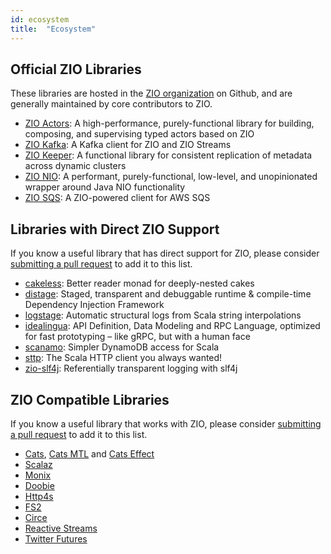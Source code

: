 ```yaml
---
id: ecosystem
title:  "Ecosystem"
---
```


## Official ZIO Libraries

These libraries are hosted in the [ZIO organization](https://github.com/zio/) on Github, and are generally maintained by core contributors to ZIO.

- [ZIO Actors](https://github.com/zio/zio-actors): A high-performance, purely-functional library for building, composing, and supervising typed actors based on ZIO
- [ZIO Kafka](https://github.com/zio/zio-kafka): A Kafka client for ZIO and ZIO Streams
- [ZIO Keeper](https://github.com/zio/zio-keeper): A functional library for consistent replication of metadata across dynamic clusters
- [ZIO NIO](https://github.com/scalaz/scalaz-nio): A performant, purely-functional, low-level, and unopinionated wrapper around Java NIO functionality
- [ZIO SQS](https://github.com/zio/zio-sqs): A ZIO-powered client for AWS SQS


## Libraries with Direct ZIO Support

If you know a useful library that has direct support for ZIO, please consider [submitting a pull request](https://github.com/zio/zio/pulls) to add it to this list.

- [cakeless](https://github.com/itkpi/cakeless): Better reader monad for deeply-nested cakes
- [distage](https://github.com/7mind/izumi): Staged, transparent and debuggable runtime & compile-time Dependency Injection Framework
- [logstage](https://github.com/7mind/izumi): Automatic structural logs from Scala string interpolations
- [idealingua](https://github.com/7mind/izumi): API Definition, Data Modeling and RPC Language, optimized for fast prototyping – like gRPC, but with a human face
- [scanamo](https://github.com/scanamo/scanamo): Simpler DynamoDB access for Scala
- [sttp](https://github.com/softwaremill/sttp): The Scala HTTP client you always wanted!
- [zio-slf4j](https://github.com/NeQuissimus/zio-slf4j): Referentially transparent logging with slf4j

## ZIO Compatible Libraries

If you know a useful library that works with ZIO, please consider [submitting a pull request](https://github.com/zio/zio/pulls) to add it to this list.

- [Cats](https://github.com/typelevel/cats), [Cats MTL](https://github.com/typelevel/cats-mtl) and [Cats Effect](https://github.com/typelevel/cats-effect)
- [Scalaz](https://github.com/scalaz/scalaz)
- [Monix](https://github.com/monix/monix)
- [Doobie](https://github.com/tpolecat/doobie)
- [Http4s](https://github.com/http4s/http4s)
- [FS2](https://github.com/functional-streams-for-scala/fs2)
- [Circe](https://github.com/circe/circe)
- [Reactive Streams](https://github.com/reactive-streams/reactive-streams-jvm)
- [Twitter Futures](https://github.com/twitter/util)